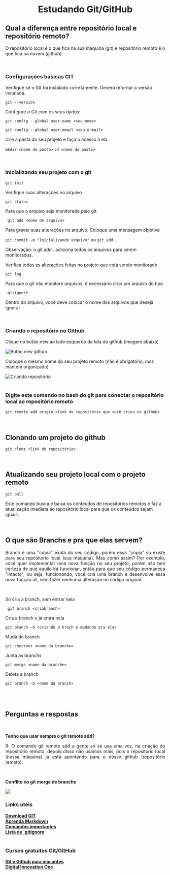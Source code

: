 <h1 align="center">Estudando Git/GitHub</h1>

<h2>Qual a diferença entre repositório local e repositório remoto?</h2>
<p>O repositório local é o que fica na sua máquina (git) e repositório remoto é o que fica na nuvem (github).</p></br>

<h3><b>Configurações básicas GIT</b></h3>
<p>Verifique se o Git foi instalado corretamente. Deverá retornar a versão instalada.</p>

```git --version```

Configure o Git com os seus dados:

```git config --global user.name <seu nome> ```

```git config --global user.email <seu e-mail> ```

<p>Crie a pasta do seu projeto e faça o acesso à ela</p>

```mkdir <nome da pasta>```
```cd <nome da pasta>```

</br>

<h3><b>Inicializando seu projeto com o git</b></h3>

```git init```

<p>Verifique suas alterações no arquivo</p>

```git status```

<p>Para que o arquivo seja monitorado pelo git</p>

``` git add <nome do arquivo>```

<p>Para gravar suas alterações no arquivo. Coloque uma mensagem objetiva</p>

``` git commit -m "Inicializando arquivo" ```
ou ```git add . ```

<p>Observação: o git add . adiciona todos os arquivos para serem monitorados. </p>

<p>Verifica todas as alterações feitas no projeto que está sendo monitorado</p>

```git log ```

<p>Para que o git não monitore arquivos, é necessário criar um arquivo do tipo</p>

```.gitignore```

<p> Dentro do arquivo, você deve colocar o nome dos arquivos que deseja ignorar </p></br>

<h3>Criando o repositório no Github</h3>
<p>Clique no botão new ao lado esquerdo da tela do github (imagem abaixo)</p>
<img src="https://ik.imagekit.io/twayhlwajl/criar_tLdXmzKWg.JPG" alt="Botão new github"></br>

<p>Coloque o mesmo nome do seu projeto remoto (não é obrigatório, mas mantém organizado)</p>
<img src="https://ik.imagekit.io/twayhlwajl/new_Z7yNkTolj.JPG" alt="Criando repositório" ></br></br>

<h3>Digite este comando no bash do git para conectar o repositório local ao repositório remoto</h3>

```git remote add origin <link do repositório que você criou no github>```

</br>
<h2>Clonando um projeto do github</h2>

```git clone <link do repositório>```

</br>
<h2>Atualizando seu projeto local com o projeto remoto</h2>

``` git pull ```
</br>
<p>Este comando busca e baixa os conteúdos de repositórios remotos e faz a atualização imediata ao repositório local para que os conteúdos sejam iguais.</p></br>

<h2>O que são Branchs e pra que elas servem?</h2>
<p align="justify">Branch é uma "cópia" exata do seu código, porém essa "cópia" só existe para seu repósitorio local (sua máquina). Mas como assim? Por exemplo, você quer implementar uma nova função no seu projeto, porém não tem certeza de que aquilo irá funcionar, então para que seu código permaneça "intacto", ou seja, funcionando, você cria uma branch e desenvolve essa nova função ali, sem fazer nenhuma alteração no código original. </p></br>

<p>Só cria a branch, sem entrar nela</p>

``` git branch <criabranch>```

<p> Cria a branch e já entra nela</p>

```git branch -b <criando a brach e mudando pra ela>```

<p>Muda de branch</p>

```git checkout <nome da branche>```

<p>Junta as branchs</p>

```git merge <nome da branche>```


<p>Deleta a branch</p>

```git branch -D <nome da branch>```




</br></br>
<h2><b>Perguntas e respostas</b></h3></br>
<p><b>Tenho que usar sempre o git remote add?</b></p>
<p align="justify">R: O comando git remote add a gente só se usa uma vez, na criação do repositório remoto, depois disso não usamos mais, pois o repositório local (nossa máquina) já está apontando para o nosso github (repositório remoto).</p></br>

<p><b>Conflito no git merge de branchs</b></p>
<img src="https://ik.imagekit.io/twayhlwajl/conflito_merge_vlbfU7BpK.JPG" />


</br>
<h3><b>Links utéis</b></h3>
<b><a href="https://git-scm.com/">Download GIT</a></b></br>
<b><a href="https://blog.da2k.com.br/2015/02/08/aprenda-markdown/">Aprenda Markdown </a></b></br>
<b><a href="https://woliveiras.com.br/posts/comandos-mais-utilizados-no-git/"> Comandos importantes</a></b></br>
<b><a href="https://github.com/github/gitignore">Lista de .gitignore</a></b></br></br>


<h3><b>Cursos gratuitos Git/GitHub</b></h3>
<b><a href="https://www.udemy.com/course/git-e-github-para-iniciantes/">Git e Github para iniciantes</a></b></br>
<b><a href="https://digitalinnovation.one">Digital Innovation One</a></b></br>








